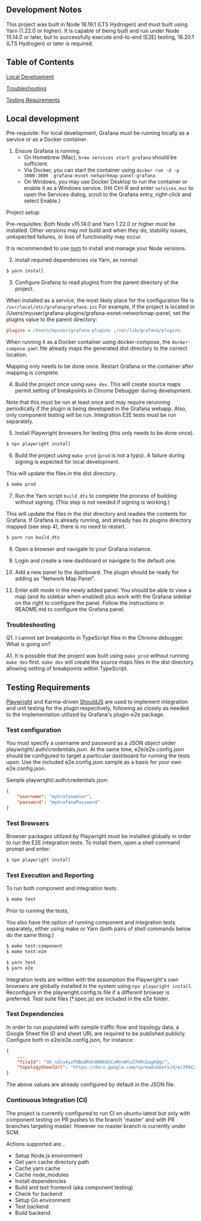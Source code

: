 
## Development Notes

This project was built in Node 18.19.1 (LTS Hydrogen) and must built using Yarn (1.22.0 or higher).
It is capable of being built and run under Node 15.14.0 or later, but to successfully execute
end-to-end (E2E) testing, 18.20.1 (LTS Hydrogen) or later is required.

## Table of Contents

[Local Development](#local-development)

[Troubleshooting](#troubleshooting)

[Testing Requirements](#testing-requirements)

## Local development

Pre-requisite: For local development, Grafana must be running locally as a service or as a Docker container.

1. Ensure Grafana is running.
    - On Homebrew (Mac), `brew services start grafana` should be sufficient.
    - Via Docker, you can start the container using `docker run -d -p 3000:3000  grafana-esnet-networkmap-panel-grafana`
    - On Windows, you may use Docker Desktop to run the container or enable it as a Windows service. (Hit Ctrl-R and enter
    `services.msc` to open the Services dialog, scroll to the Grafana entry, right-click and select Enable.)

Project setup:

Pre-requisites: Both Node v15.14.0 and Yarn 1.22.0 or higher must be installed. Other versions may not build
and when they do, stability issues, unexpected failures, or loss of functionality may occur.

It is recommended to use [nvm](https://github.com/nvm-sh/nvm) to install and manage your Node versions.

2. Install required dependencies via Yarn, as normal:

```sh
$ yarn install
```

3. Configure Grafana to read plugins from the parent directory of the project.

When installed as a service, the most likely place for the configuration file is `/usr/local/etc/grafana/grafana.ini`
For example, if the project is located in /Users/myuser/grafana-plugins/grafana-esnet-networkmap-panel, set the
plugins value to the parent directory:

```grafana.ini
plugins = /Users/myuser/grafana-plugins ;/var/lib/grafana/plugins
```

When running it as a Docker container using docker-compose, the `docker-compose.yaml` file already maps the generated
dist directory to the correct location.

Mapping only needs to be done once. Restart Grafana or the container after mapping is complete.

4. Build the project once using `make dev`. This will create source maps permit setting of breakpoints in Chrome Debugger during development.

Note that this must be run at least once and may require rerunning periodically if the plugin is being developed in the Grafana webapp.
Also, only component testing will be run. Integration E2E tests must be run separately.

5. Install Playwright browsers for testing (this only needs to be done once).

```sh
$ npx playwright install
```

6. Build the project using `make prod` (`prod` is not a typo). A failure during signing is expected for local development.

This will update the files in the dist directory.

```sh
$ make prod
```

7. Run the Yarn script `build_dts` to complete the process of building without signing. (This step is not needed if signing is working.)

This will update the files in the dist directory and readies the contents for Grafana. If Grafana is already running,
and already has its plugins directory mapped (see step 4), there is no need to restart.

```sh
$ yarn run build_dts
```

8. Open a browser and navigate to your Grafana instance.

9. Login and create a new dashboard or navigate to the default one.

10. Add a new panel to the dashboard. The plugin should be ready for adding as "Network Map Panel".

11. Enter edit mode in the newly added panel. You should be able to view a map (and its sidebar when enabled) plus work with the
Grafana sidebar on the right to configure the panel. Follow the instructions in README.md to configure the Grafana panel.

### Troubleshooting

Q1. I cannot set breakpoints in TypeScript files in the Chrome debugger. What is going on?

A1. It is possible that the project was built using `make prod` without running `make dev` first. `make dev` will create the source
    maps files in the dist directory allowing setting of breakpoints within TypeScript.

## Testing Requirements

[Playwright](https://https://playwright.dev/) and Karma-driven [ShouldJS](https://shouldjs.github.io/) are used to implement integration
and unit testing for the plugin respectively, following as closely as needed to the implementation utilized by Grafana's plugin-e2e
package.

### Test configuration

You must specify a username and password as a JSON object under playwright/.auth/credentials.json. At the same time,
e2e/e2e.config.json should be configured to target a particular dashboard for running the tests upon. Use the included
e2e.config.json.sample as a basis for your own e2e.config.json.

Sample playwright/.auth/credentials.json:

```json
{
    "username": "myGrafanaUser",
    "password": "myGrafanaPassword"
}
```

### Test Browsers

Browser packages utilized by Playwright must be installed globally in order to run the E2E integration tests. To install them,
open a shell command prompt and enter:

```sh
$ npx playwright install
```

### Test Execution and Reporting

To run both component and integration tests:

```sh
$ make test
```

Prior to running the tests,

You also have the option of running component and integration tests separately, either using make or Yarn (both pairs
of shell commands below do the same thing.)

```sh
$ make test:component
$ make test:e2e

$ yarn test
$ yarn e2e
```

Integration tests are written with the assumption the Playwright's own browsers are globally installed in the system
using `npx playwright install`. Reconfigure in the playwright.config.ts file if a different browser is
preferred. Test suite files (*.spec.js) are included in the e2e folder.

### Test Dependencies

In order to run populated with sample traffic flow and topology data, a Google Sheet file ID and sheet URL are required
to be published publicly. Configure both in e2e/e2e.config.json, for instance:

```json
{
    ...
    "fileId": "1K_nZcu4yzPXBuOR3nO8NkbSCxMnvWtu37H9cGagkQgc",
    "topologySheetUrl": "https://docs.google.com/spreadsheets/d/e/2PACX-1vQn18dEVlFjvL3arvbiaOZIKkLseVSIXFg9Gw3Qp4rY2KruDvAZ0FfYMylt31Ia3Nx8Gxm08alIMmtW/pub?gid=261150740&single=true&output=tsv"
}
```

The above values are already configured by default in the JSON file.

### Continuous Integration (CI)

The project is currently configured to run CI on ubuntu-latest but only with component testing on PR pushes to the
branch 'master' and with PR branches targeting master. However no master branch is currently under SCM.

Actions supported are...
- Setup Node.js environment
- Get yarn cache directory path
- Cache yarn cache
- Cache node_modules
- Install dependencies
- Build and test frontend (aka component testing)
- Check for backend
- Setup Go environment
- Test backend
- Build backend